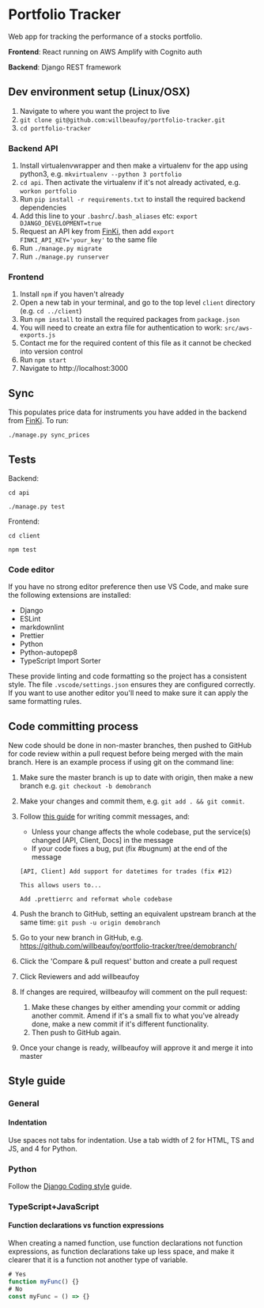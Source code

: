 # Portfolio Tracker

Web app for tracking the performance of a stocks portfolio.

**Frontend**: React running on AWS Amplify with Cognito auth

**Backend**: Django REST framework

## Dev environment setup (Linux/OSX)

1. Navigate to where you want the project to live
1. `git clone git@github.com:willbeaufoy/portfolio-tracker.git`
1. `cd portfolio-tracker`

### Backend API

1. Install virtualenvwrapper and then make a virtualenv for the app using python3, e.g. `mkvirtualenv --python 3 portfolio`
1. `cd api`. Then activate the virtualenv if it's not already activated, e.g. `workon portfolio`
1. Run `pip install -r requirements.txt` to install the required backend dependencies
1. Add this line to your `.bashrc`/`.bash_aliases` etc: `export DJANGO_DEVELOPMENT=true`
1. Request an API key from [FinKi](https://finki.io/finkiAPI.html), then add `export FINKI_API_KEY='your_key'` to the same file
1. Run `./manage.py migrate`
1. Run `./manage.py runserver`

### Frontend

1. Install `npm` if you haven't already
1. Open a new tab in your terminal, and go to the top level `client` directory (e.g. `cd ../client`)
1. Run `npm install` to install the required packages from `package.json`
1. You will need to create an extra file for authentication to work: `src/aws-exports.js`
1. Contact me for the required content of this file as it cannot be checked into version control
1. Run `npm start`
1. Navigate to http://localhost:3000

## Sync

This populates price data for instruments you have added in the backend from [FinKi](https://finki.io/). To run:

`./manage.py sync_prices`

## Tests

Backend:

`cd api`

`./manage.py test`

Frontend:

`cd client`

`npm test`

### Code editor

If you have no strong editor preference then use VS Code, and make sure the following extensions are installed:

- Django
- ESLint
- markdownlint
- Prettier
- Python
- Python-autopep8
- TypeScript Import Sorter

These provide linting and code formatting so the project has a consistent style. The file `.vscode/settings.json` ensures
they are configured correctly. If you want to use another editor you'll need to make sure it can apply the same formatting rules.

## Code committing process

New code should be done in non-master branches, then pushed to GitHub for code review within a pull request
before being merged with the main branch. Here is an example process if using git on the command line:

1. Make sure the master branch is up to date with origin, then make a new branch e.g. `git checkout -b demobranch`
1. Make your changes and commit them, e.g. `git add . && git commit`.
1. Follow [this guide](https://chris.beams.io/posts/git-commit/) for writing commit messages, and:

   - Unless your change affects the whole codebase, put the service(s) changed [API, Client, Docs]
     in the message
   - If your code fixes a bug, put (fix #bugnum) at the end of the message

   ```none
   [API, Client] Add support for datetimes for trades (fix #12)

   This allows users to...
   ```

   ```none
   Add .prettierrc and reformat whole codebase
   ```

1. Push the branch to GitHub, setting an equivalent upstream branch at the same time: `git push -u origin demobranch`
1. Go to your new branch in GitHub, e.g. https://github.com/willbeaufoy/portfolio-tracker/tree/demobranch/
1. Click the 'Compare & pull request' button and create a pull request
1. Click Reviewers and add willbeaufoy
1. If changes are required, willbeaufoy will comment on the pull request:
   1. Make these changes by either amending your commit or adding another commit. Amend if it's a small fix to what you've already done,
      make a new commit if it's different functionality.
   1. Then push to GitHub again.
1. Once your change is ready, willbeaufoy will approve it and merge it into master

## Style guide

### General

#### Indentation

Use spaces not tabs for indentation. Use a tab width of 2 for HTML, TS and JS, and 4 for Python.

### Python

Follow the [Django Coding style](https://docs.djangoproject.com/en/dev/internals/contributing/writing-code/coding-style/) guide.

### TypeScript+JavaScript

#### Function declarations vs function expressions

When creating a named function, use function declarations not function expressions, as function declarations
take up less space, and make it clearer that it is a function not another type of variable.

```ts
# Yes
function myFunc() {}
# No
const myFunc = () => {}
```
